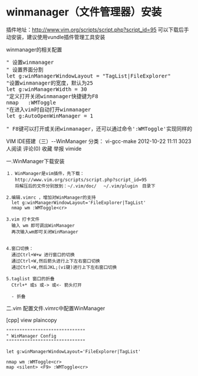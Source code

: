 winmanager（文件管理器）安装
=============================

插件地址：http://www.vim.org/scripts/script.php?script_id=95
可以下载后手动安装，建议使用vundle插件管理工具安装

winmanager的相关配置

<pre>
" 设置winmanager
" 设置界面分割
let g:winManagerWindowLayout = "TagList|FileExplorer"
"设置winmanager的宽度，默认为25
let g:winManagerWidth = 30
"定义打开关闭winmanager快捷键为F8
nmap <silent> <F8> :WMToggle<cr>
"在进入vim时自动打开winmanager
let g:AutoOpenWinManager = 1

" F8键可以打开或关闭winmanager，还可以通过命令':WMToggle'实现同样的功能
</pre>

 VIM IDE搭建（三）--WinManager
分类： vi-gcc-make 2012-10-22 11:11 3023人阅读 评论(0) 收藏 举报
vimide

一.WinManager下载安装

    １．WinManager是vim插件，先下载：
    　　http://www.vim.org/scripts/script.php?script_id=95
    　　将解压后的文件分别放到：~/.vim/doc/ 　~/.vim/plugin　目录下

    2.编辑.vimrc ，增加对WinManager的支持
      let g:winManagerWindowLayout='FileExplorer|TagList'
      nmap wm :WMToggle<cr>
      
    3.vim 打卡文件
      输入 wm 即可调出WinManager
      再次输入wm即可关闭WinManager
      
      
    4.窗口切换：
      通过Ctrl+W+w 进行窗口的切换
      通过Ctrl+W,然后箭头进行上下左右窗口切换
      通过Ctrl+W,然后JKL;(vi键)进行上下左右窗口切换
      
    5.taglist 窗口的折叠
      Ctrl+* 或s 或-> 或<- 箭头打开

      - 折叠

二.vim 配置文件.vimrc中配置WinManager

[cpp] view plaincopy

    """"""""""""""""""""""""""""""  
    " WinManager Config   
    """"""""""""""""""""""""""""""  
      
    let g:winManagerWindowLayout='FileExplorer|TagList'  
      
    nmap wm :WMToggle<cr>  
    map <silent> <F9> :WMToggle<cr>
